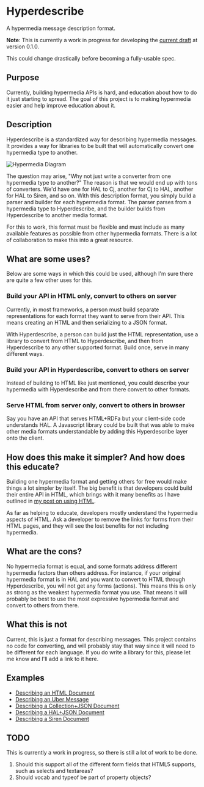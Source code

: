 Hyperdescribe
=============

A hypermedia message description format.

**Note**: This is currently a work in progress for developing the [current draft](https://github.com/smizell/hyperdescribe/blob/master/hyperdescribe-draft-0.1.0.md) at version 0.1.0.

This could change drastically before becoming a fully-usable spec.

## Purpose

Currently, building hypermedia APIs is hard, and education about how to do it just starting to spread. The goal of this project is to making hypermedia easier and help improve education about it.

## Description

Hyperdescribe is a standardized way for describing hypermedia messages. It provides a way for libraries to be built that will automatically convert one hypermedia type to another. 

![Hypermedia Diagram](https://github.com/smizell/hyperdescribe/raw/master/files/img/hyperdescribe.png)

The question may arise, "Why not just write a converter from one hypermedia type to another?" The reason is that we would end up with tons of converters. We'd have one for HAL to Cj, another for Cj to HAL, another for HAL to Siren, and so on. With this description format, you simply build a parser and builder for each hypermedia format. The parser parses from a hypermedia type to Hyperdescribe, and the builder builds from Hyperdescribe to another media format. 

For this to work, this format must be flexible and must include as many available features as possible from other hypermedia formats. There is a lot of collaboration to make this into a great resource.

## What are some uses?

Below are some ways in which this could be used, although I'm sure there are quite a few other uses for this.

### Build your API in HTML only, convert to others on server

Currently, in most frameworks, a person must build separate representations for each format they want to serve from their API. This means creating an HTML and then serializing to a JSON format. 

With Hyperdescribe, a person can build just the HTML representation, use a library to convert from HTML to Hyperdescribe, and then from Hyperdescribe to any other supported format. Build once, serve in many different ways.

### Build your API in Hyperdescribe, convert to others on server

Instead of building to HTML like just mentioned, you could describe your hypermedia with Hyperdescribe and from there convert to other formats.

### Serve HTML from server only, convert to others in browser

Say you have an API that serves HTML+RDFa but your client-side code understands HAL. A Javascript library could be built that was able to make other media formats understandable by adding this Hyperdescribe layer onto the client. 

## How does this make it simpler? And how does this educate?

Building one hypermedia format and getting others for free would make things a lot simpler by itself. The big benefit is that developers could build their entire API in HTML, which brings with it many benefits as I have outlined in [my post on using HTML](http://smizell.com/weblog/2014/html-hypermedia-api-decoupled-ui.html).

As far as helping to educate, developers mostly understand the hypermedia aspects of HTML. Ask a developer to remove the links for forms from their HTML pages, and they will see the lost benefits for not including hypermedia.

## What are the cons?

No hypermedia format is equal, and some formats address different hypermedia factors than others address. For instance, if your original hypermedia format is in HAL and you want to convert to HTML through Hyperdescribe, you will not get any forms (actions). This means this is only as strong as the weakest hypermedia format you use. That means it will probably be best to use the most expressive hypermedia format and convert to others from there.

## What this is not

Current, this is just a format for describing messages. This project contains no code for converting, and will probably stay that way since it will need to be different for each language. If you do write a library for this, please let me know and I'll add a link to it here.

## Examples

* [Describing an HTML Document](https://github.com/smizell/hyperdescribe/blob/master/examples/html.md)
* [Describing an Uber Message](https://github.com/smizell/hyperdescribe/blob/master/examples/uber.md)
* [Describing a Collection+JSON Document](https://github.com/smizell/hyperdescribe/blob/master/examples/cj.md)
* [Describing a HAL+JSON Document](https://github.com/smizell/hyperdescribe/blob/master/examples/hal.md)
* [Describing a Siren Document](https://github.com/smizell/hyperdescribe/blob/master/examples/siren.md)

## TODO

This is currently a work in progress, so there is still a lot of work to be done.

1. Should this support all of the different form fields that HTML5 supports, such as selects and textareas?
2. Should vocab and typeof be part of property objects?
